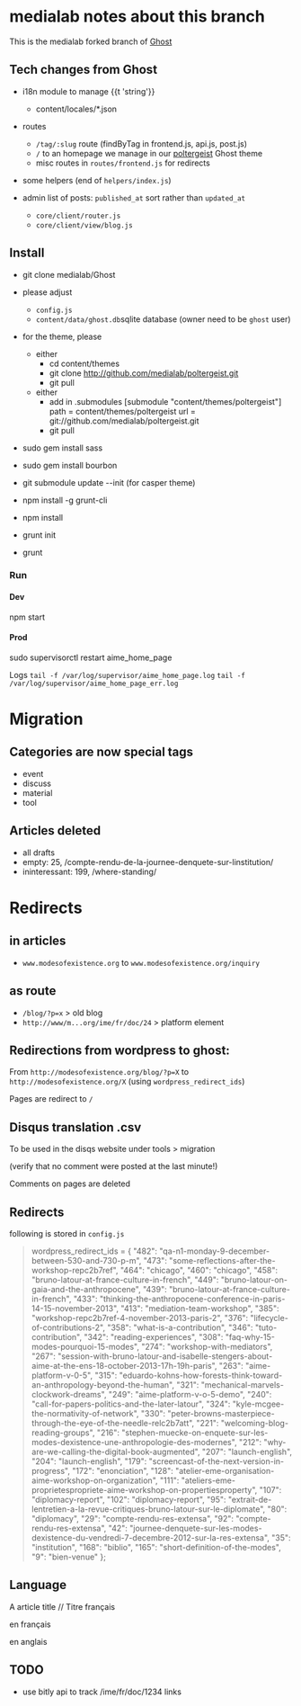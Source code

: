 # medialab notes about this branch

This is the medialab forked branch of [Ghost](https://github.com/TryGhost/Ghost)

## Tech changes from Ghost

- i18n module to manage {{t 'string'}}
	- content/locales/*.json
- routes
	- `/tag/:slug` route (findByTag in frontend.js, api.js, post.js)
	- `/` to an homepage we manage in our [poltergeist](https://github.com/medialab/poltergeist) Ghost theme
  - misc routes in `routes/frontend.js` for redirects

- some helpers (end of `helpers/index.js`)
- admin list of posts: `published_at` sort rather than `updated_at`
	- `core/client/router.js`
	- `core/client/view/blog.js`

## Install

- git clone medialab/Ghost

- please adjust
	- `config.js`
	- `content/data/ghost.db`sqlite database (owner need to be `ghost` user)

- for the theme, please
	- either
		- cd content/themes
		- git clone http://github.com/medialab/poltergeist.git
		- git pull
	- either
		- add in .submodules
			[submodule "content/themes/poltergeist"]
				path = content/themes/poltergeist
				url = git://github.com/medialab/poltergeist.git
		- git pull

- sudo gem install sass
- sudo gem install bourbon

- git submodule update --init (for casper theme)
- npm install -g grunt-cli
- npm install
- grunt init
- grunt

### Run
#### Dev
  npm start

#### Prod
  sudo supervisorctl restart aime_home_page

Logs
  `tail -f /var/log/supervisor/aime_home_page.log`
  `tail -f /var/log/supervisor/aime_home_page_err.log`

# Migration
## Categories are now special tags
- event
- discuss
- material
- tool

## Articles deleted
- all drafts
- empty: 25, /compte-rendu-de-la-journee-denquete-sur-linstitution/
- ininteressant: 199, /where-standing/

# Redirects
## in articles
- `www.modesofexistence.org` to `www.modesofexistence.org/inquiry`

## as route
- `/blog/?p=x` > old blog 
- `http://www/m...org/ime/fr/doc/24` > platform element

## Redirections from wordpress to ghost:
From `http://modesofexistence.org/blog/?p=X` to `http://modesofexistence.org/X` (using `wordpress_redirect_ids`)

Pages are redirect to `/`

## Disqus translation .csv
To be used in the disqs website under tools > migration

(verify that no comment were posted at the last minute!)

Comments on pages are deleted

## Redirects
following is stored in `config.js`
    
> wordpress_redirect_ids = {
  "482":  "qa-n1-monday-9-december-between-530-and-730-p-m",
  "473":  "some-reflections-after-the-workshop-repc2b7ref",
  "464":  "chicago",
  "460":  "chicago",
  "458":  "bruno-latour-at-france-culture-in-french",
  "449":  "bruno-latour-on-gaia-and-the-anthropocene",
  "439":  "bruno-latour-at-france-culture-in-french",
  "433":  "thinking-the-anthropocene-conference-in-paris-14-15-november-2013",
  "413":  "mediation-team-workshop",
  "385":  "workshop-repc2b7ref-4-november-2013-paris-2",
  "376":  "lifecycle-of-contributions-2",
  "358":  "what-is-a-contribution",
  "346":  "tuto-contribution",
  "342":  "reading-experiences",
  "308":  "faq-why-15-modes-pourquoi-15-modes",
  "274":  "workshop-with-mediators",
  "267":  "session-with-bruno-latour-and-isabelle-stengers-about-aime-at-the-ens-18-october-2013-17h-19h-paris",
  "263":  "aime-platform-v-0-5",
  "315":  "eduardo-kohns-how-forests-think-toward-an-anthropology-beyond-the-human",
  "321":  "mechanical-marvels-clockwork-dreams",
  "249":  "aime-platform-v-o-5-demo",
  "240":  "call-for-papers-politics-and-the-later-latour",
  "324":  "kyle-mcgee-the-normativity-of-network",
  "330":  "peter-browns-masterpiece-through-the-eye-of-the-needle-relc2b7att",
  "221":  "welcoming-blog-reading-groups",
  "216":  "stephen-muecke-on-enquete-sur-les-modes-dexistence-une-anthropologie-des-modernes",
  "212":  "why-are-we-calling-the-digital-book-augmented",
  "207":  "launch-english",
  "204":  "launch-english",
  "179":  "screencast-of-the-next-version-in-progress",
  "172":  "enonciation",
  "128":  "atelier-eme-organisation-aime-workshop-on-organization",
  "111":  "ateliers-eme-proprietespropriete-aime-workshop-on-propertiesproperty",
  "107":  "diplomacy-report",
  "102":  "diplomacy-report",
  "95": "extrait-de-lentretien-a-la-revue-critiques-bruno-latour-sur-le-diplomate",
  "80": "diplomacy",
  "29": "compte-rendu-res-extensa",
  "92": "compte-rendu-res-extensa",
  "42": "journee-denquete-sur-les-modes-dexistence-du-vendredi-7-decembre-2012-sur-la-res-extensa",
  "35": "institution",
  "168":  "biblio",
  "165":  "short-definition-of-the-modes",
  "9":  "bien-venue"
};

## Language
A article title // Titre français
<!-- fr -->
en français
<!-- en -->
en anglais

## TODO
- use bitly api to track /ime/fr/doc/1234 links
